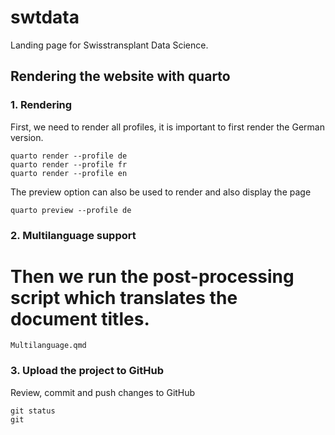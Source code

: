 # swtdata

Landing page for Swisstransplant Data Science.

## Rendering the website with quarto

### 1. Rendering

First, we need to render all profiles, it is important to first render the German version.

    quarto render --profile de
    quarto render --profile fr
    quarto render --profile en
    
The preview option can also be used to render and also display the page

    quarto preview --profile de

### 2. Multilanguage support

# Then we run the post-processing script which translates the document titles.
    
    Multilanguage.qmd
    
### 3. Upload the project to GitHub

Review, commit and push changes to GitHub

    git status
    git 